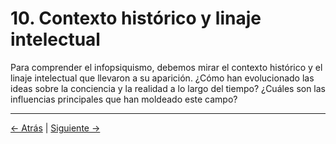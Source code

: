 # 10. Contexto histórico y linaje intelectual

Para comprender el infopsiquismo, debemos mirar el contexto histórico y el linaje intelectual que llevaron a su aparición. ¿Cómo han evolucionado las ideas sobre la conciencia y la realidad a lo largo del tiempo? ¿Cuáles son las influencias principales que han moldeado este campo?

---
<div class="navigation-links">
<a href="../09_Preguntas_abiertas_y_futuras_líneas_de_investigación/" class="nav-link prev-link">← Atrás</a> | <a href="../11_Estudios_de_caso_y_aplicaciones_prácticas/" class="nav-link next-link">Siguiente →</a>
</div>
